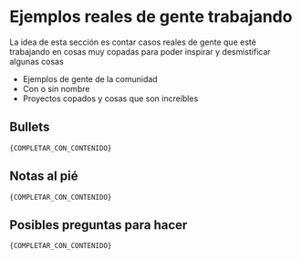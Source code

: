 # Ejemplos reales de gente trabajando
La idea de esta sección es contar casos reales de gente que esté trabajando en cosas muy copadas para poder inspirar y desmistificar algunas cosas
- Ejemplos de gente de la comunidad
- Con o sin nombre
- Proyectos copados y cosas que son increíbles

## Bullets
`{COMPLETAR_CON_CONTENIDO}`

## Notas al pié
`{COMPLETAR_CON_CONTENIDO}`

## Posibles preguntas para hacer
`{COMPLETAR_CON_CONTENIDO}`